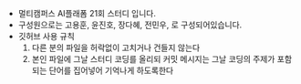 - 멀티캠퍼스 AI플래폼 21회 스터디 입니다.
- 구성원으로는 고용훈, 윤진호, 장다혜, 전민우, 로 구성되어있습니다.
- 깃허브 사용 규칙
    1. 다른 분의 파일을 허락없이 고치거나 건들지 않는다
    2. 본인 파일에 그날 스터디 코딩를 올리되 커밋 메시지는 그날 코딩의 주제가 포함되는 단어를 집어넣어 기억나게 하도록한다
